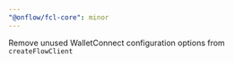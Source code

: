 ```yaml
---
"@onflow/fcl-core": minor
---
```


Remove unused WalletConnect configuration options from `createFlowClient`
